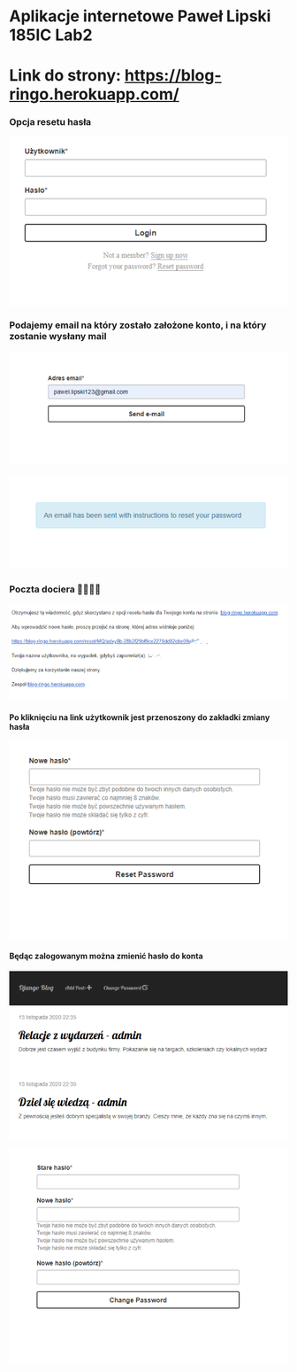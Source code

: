 # Aplikacje internetowe Paweł Lipski 185IC Lab2

# Link do strony: https://blog-ringo.herokuapp.com/

### Opcja resetu hasła

![](screenshots/obraz1.png)

### Podajemy email na który zostało założone konto, i na który zostanie wysłany mail

![](screenshots/obraz2.png)

####

![](screenshots/obraz3.png)

### Poczta dociera :tada::tada::tada::tada:

![](screenshots/obraz4.png)

#### Po kliknięciu na link użytkownik jest przenoszony do zakładki zmiany hasła

![](screenshots/obraz5.png)

#### Będąc zalogowanym można zmienić hasło do konta

![](screenshots/obraz6.png)

![](screenshots/obraz7.png)
